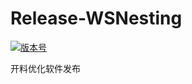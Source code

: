 # Release-WSNesting

[![版本号](https://img.shields.io/badge/release-2.1.2.6-blue.svg?style=flat-square)](https://github.com/WangShiSoftware/Release-WSNesting/releases)

开料优化软件发布
